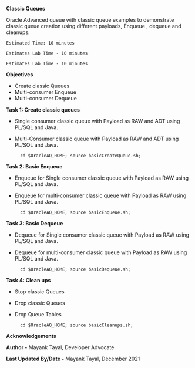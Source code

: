 **Classic Queues**

Oracle Advanced queue with classic queue examples to demonstrate classic queue creation using different payloads, Enqueue , dequeue and cleanups.

    Estimated Time: 10 minutes

    Estimates Lab Time - 10 minutes

    Estimates Lab Time - 10 minutes

**Objectives**

- Create classic Queues
- Multi-consumer Enqueue 
- Multi-consumer Dequeue


**Task 1: Create classic queues**

- Single consumer classic queue with Payload as RAW and  ADT using PL/SQL and Java.

- Multi-Consumer classic queue with Payload as RAW and  ADT using PL/SQL and Java.
    
        

        cd $OracleAQ_HOME; source basicCreateQueue.sh;

  
    

**Task 2: Basic Enqueue**

- Enqueue for Single consumer classic queue with Payload as RAW using PL/SQL and Java.

- Enqueue for multi-consumer classic queue with Payload as RAW using PL/SQL and Java.
    
        

        cd $OracleAQ_HOME; source basicEnqueue.sh;

       

**Task 3: Basic Dequeue**

- Dequeue for Single consumer classic queue with Payload as RAW using PL/SQL and Java.

- Dequeue for multi-consumer classic queue with Payload as RAW using PL/SQL and Java.
    
        

        cd $OracleAQ_HOME; source basicDequeue.sh;

       

**Task 4: Clean ups**

- Stop classic Queues
   
- Drop classic Queues 
   
- Drop Queue Tables

       

        cd $OracleAQ_HOME; source basicCleanups.sh;

        
    
    
    
**Acknowledgements**

**Author -** Mayank Tayal, Developer Advocate 

**Last Updated By/Date -** Mayank Tayal, December 2021

